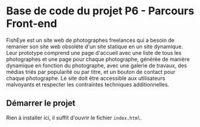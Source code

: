 # Base de code du projet P6 - Parcours Front-end

FishEye est un site web de photographes freelances qui a besoin de remanier son site web obsolète d'un site statique en un site dynamique. Leur prototype comprend une page d'accueil avec une liste de tous les photographes et une page pour chaque photographe, générée de manière dynamique en fonction du photographe, avec une galerie de travaux, des médias triés par popularité ou par titre, et un bouton de contact pour chaque photographe. Le site doit être accessible aux utilisateurs malvoyants et respecter les contraintes techniques additionnelles.

## Démarrer le projet

Rien à installer ici, il suffit d'ouvrir le fichier `index.html`.

